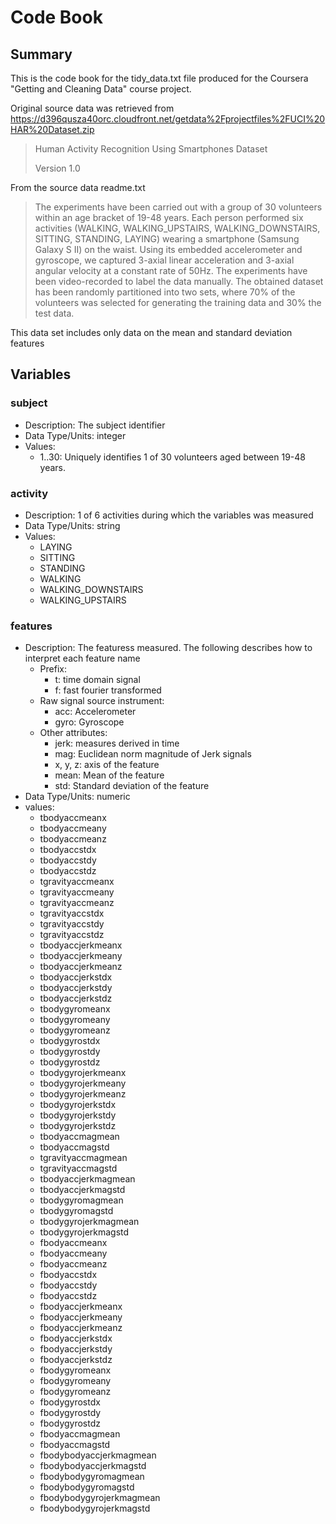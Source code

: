 # Code Book

## Summary

This is the code book for the tidy_data.txt file produced for the
Coursera "Getting and Cleaning Data" course project.

Original source data was retrieved from
https://d396qusza40orc.cloudfront.net/getdata%2Fprojectfiles%2FUCI%20HAR%20Dataset.zip

> Human Activity Recognition Using Smartphones Dataset
>
> Version 1.0

From the source data readme.txt
> The experiments have been carried out with a group of 30 volunteers within an
> age bracket of 19-48 years. Each person performed six activities (WALKING,
> WALKING_UPSTAIRS, WALKING_DOWNSTAIRS, SITTING, STANDING, LAYING) wearing a
> smartphone (Samsung Galaxy S II) on the waist. Using its embedded accelerometer
> and gyroscope, we captured 3-axial linear acceleration and 3-axial angular
> velocity at a constant rate of 50Hz. The experiments have been video-recorded
> to label the data manually. The obtained dataset has been randomly partitioned
> into two sets, where 70% of the volunteers was selected for generating the
> training data and 30% the test data. 

This data set includes only data on the mean and standard deviation features

## Variables

### subject

  * Description: The subject identifier
  * Data Type/Units: integer
  * Values:
    * 1..30: Uniquely identifies 1 of 30 volunteers aged between 19-48 years.

### activity

  * Description: 1 of 6 activities during which the variables was measured
  * Data Type/Units: string
  * Values:
    * LAYING
    * SITTING
    * STANDING
    * WALKING
    * WALKING_DOWNSTAIRS
    * WALKING_UPSTAIRS

### features

  * Description: The featuress measured. The following describes how to interpret each feature name
    * Prefix:
      * t: time domain signal
      * f: fast fourier transformed
    * Raw signal source instrument:
      * acc: Accelerometer
      * gyro: Gyroscope
    * Other attributes:
      * jerk: measures derived in time
      * mag: Euclidean norm magnitude of Jerk signals
      * x, y, z: axis of the feature
      * mean: Mean of the feature
      * std: Standard deviation of the feature
  * Data Type/Units: numeric
  * values:
    * tbodyaccmeanx
    * tbodyaccmeany
    * tbodyaccmeanz
    * tbodyaccstdx
    * tbodyaccstdy
    * tbodyaccstdz
    * tgravityaccmeanx
    * tgravityaccmeany
    * tgravityaccmeanz
    * tgravityaccstdx
    * tgravityaccstdy
    * tgravityaccstdz
    * tbodyaccjerkmeanx
    * tbodyaccjerkmeany
    * tbodyaccjerkmeanz
    * tbodyaccjerkstdx
    * tbodyaccjerkstdy
    * tbodyaccjerkstdz
    * tbodygyromeanx
    * tbodygyromeany
    * tbodygyromeanz
    * tbodygyrostdx
    * tbodygyrostdy
    * tbodygyrostdz
    * tbodygyrojerkmeanx
    * tbodygyrojerkmeany
    * tbodygyrojerkmeanz
    * tbodygyrojerkstdx
    * tbodygyrojerkstdy
    * tbodygyrojerkstdz
    * tbodyaccmagmean
    * tbodyaccmagstd
    * tgravityaccmagmean
    * tgravityaccmagstd
    * tbodyaccjerkmagmean
    * tbodyaccjerkmagstd
    * tbodygyromagmean
    * tbodygyromagstd
    * tbodygyrojerkmagmean
    * tbodygyrojerkmagstd
    * fbodyaccmeanx
    * fbodyaccmeany
    * fbodyaccmeanz
    * fbodyaccstdx
    * fbodyaccstdy
    * fbodyaccstdz
    * fbodyaccjerkmeanx
    * fbodyaccjerkmeany
    * fbodyaccjerkmeanz
    * fbodyaccjerkstdx
    * fbodyaccjerkstdy
    * fbodyaccjerkstdz
    * fbodygyromeanx
    * fbodygyromeany
    * fbodygyromeanz
    * fbodygyrostdx
    * fbodygyrostdy
    * fbodygyrostdz
    * fbodyaccmagmean
    * fbodyaccmagstd
    * fbodybodyaccjerkmagmean
    * fbodybodyaccjerkmagstd
    * fbodybodygyromagmean
    * fbodybodygyromagstd
    * fbodybodygyrojerkmagmean
    * fbodybodygyrojerkmagstd